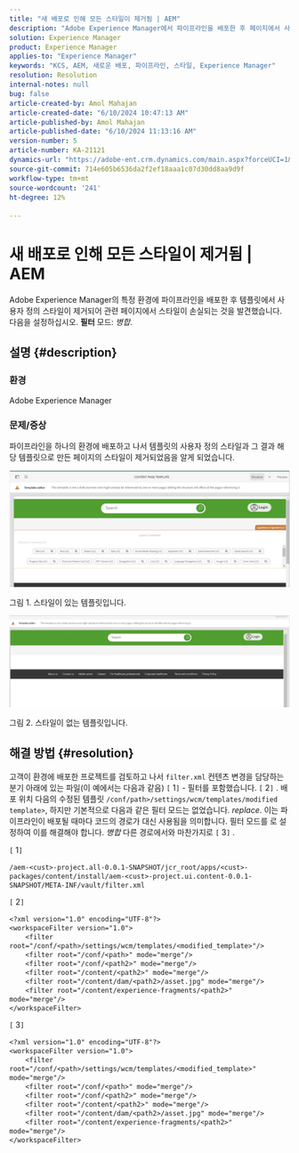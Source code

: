 ```yaml
---
title: "새 배포로 인해 모든 스타일이 제거됨 | AEM"
description: "Adobe Experience Manager에서 파이프라인을 배포한 후 페이지에서 사용자 정의 스타일이 제거되는 문제를 해결하는 방법에 대해 알아봅니다."
solution: Experience Manager
product: Experience Manager
applies-to: "Experience Manager"
keywords: "KCS, AEM, 새로운 배포, 파이프라인, 스타일, Experience Manager"
resolution: Resolution
internal-notes: null
bug: false
article-created-by: Amol Mahajan
article-created-date: "6/10/2024 10:47:13 AM"
article-published-by: Amol Mahajan
article-published-date: "6/10/2024 11:13:16 AM"
version-number: 5
article-number: KA-21121
dynamics-url: "https://adobe-ent.crm.dynamics.com/main.aspx?forceUCI=1&pagetype=entityrecord&etn=knowledgearticle&id=5a02acc8-1627-ef11-840b-000d3a372703"
source-git-commit: 714e605b6536da2f2ef18aaa1c07d30dd8aa9d9f
workflow-type: tm+mt
source-wordcount: '241'
ht-degree: 12%

---
```


# 새 배포로 인해 모든 스타일이 제거됨 | AEM


Adobe Experience Manager의 특정 환경에 파이프라인을 배포한 후 템플릿에서 사용자 정의 스타일이 제거되어 관련 페이지에서 스타일이 손실되는 것을 발견했습니다. 다음을 설정하십시오. <b>필터</b> 모드: *병합*.

## 설명 {#description}


### <b>환경</b>

Adobe Experience Manager



### <b>문제/증상</b>

파이프라인을 하나의 환경에 배포하고 나서 템플릿의 사용자 정의 스타일과 그 결과 해당 템플릿으로 만든 페이지의 스타일이 제거되었음을 알게 되었습니다.



![](assets/___5c02acc8-1627-ef11-840b-000d3a372703___.png)

그림 1. 스타일이 있는 템플릿입니다.



![](assets/___5e02acc8-1627-ef11-840b-000d3a372703___.png)

그림 2. 스타일이 없는 템플릿입니다.


## 해결 방법 {#resolution}


고객이 환경에 배포한 프로젝트를 검토하고 나서 `filter.xml` 컨텐츠 변경을 담당하는 분기 아래에 있는 파일(이 예에서는 다음과 같음) `[` 1`]`  - 필터를 포함했습니다. `[` 2`]` .
배포 위치 다음의 수정된 템플릿 `/conf/path>/settings/wcm/templates/modified template>`, 하지만 기본적으로 다음과 같은 필터 모드는 없었습니다. *replace*.
이는 파이프라인이 배포될 때마다 코드의 경로가 대신 사용됨을 의미합니다.
필터 모드를 로 설정하여 이를 해결해야 합니다. *병합* 다른 경로에서와 마찬가지로 `[` 3`]` .

`[` 1`]`


```
/aem-<cust>-project.all-0.0.1-SNAPSHOT/jcr_root/apps/<cust>-packages/content/install/aem-<cust>-project.ui.content-0.0.1-SNAPSHOT/META-INF/vault/filter.xml
```




`[` 2`]`




```
<?xml version="1.0" encoding="UTF-8"?>
<workspaceFilter version="1.0">
    <filter root="/conf/<path>/settings/wcm/templates/<modified_template>"/>
    <filter root="/conf/<path>" mode="merge"/>
    <filter root="/conf/<path2>" mode="merge"/>
    <filter root="/content/<path2>" mode="merge"/>
    <filter root="/content/dam/<path2>/asset.jpg" mode="merge"/>
    <filter root="/content/experience-fragments/<path2>" mode="merge"/>
</workspaceFilter>
```




`[` 3`]`


```
<?xml version="1.0" encoding="UTF-8"?>
<workspaceFilter version="1.0">
    <filter root="/conf/<path>/settings/wcm/templates/<modified_template>" mode="merge"/>
    <filter root="/conf/<path>" mode="merge"/>
    <filter root="/conf/<path2>" mode="merge"/>
    <filter root="/content/<path2>" mode="merge"/>
    <filter root="/content/dam/<path2>/asset.jpg" mode="merge"/>
    <filter root="/content/experience-fragments/<path2>" mode="merge"/>
</workspaceFilter>
```





